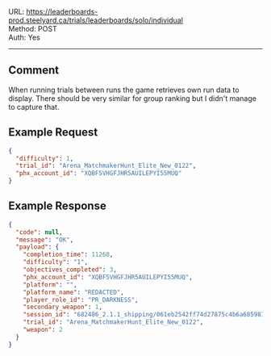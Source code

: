 URL: https://leaderboards-prod.steelyard.ca/trials/leaderboards/solo/individual \
Method: POST \
Auth: Yes

---

## Comment
When running trials between runs the game retrieves own run data to display.
There should be very similar for group ranking but I didn't manage to capture that.

## Example Request
```json
{
  "difficulty": 1,
  "trial_id": "Arena_MatchmakerHunt_Elite_New_0122",
  "phx_account_id": "XQBF5VHGFJHR5AUILEPYI55MUQ"
}
```

## Example Response
```json
{
  "code": null,
  "message": "OK",
  "payload": {
    "completion_time": 11268,
    "difficulty": "1",
    "objectives_completed": 3,
    "phx_account_id": "XQBF5VHGFJHR5AUILEPYI55MUQ",
    "platform": "",
    "platform_name": "REDACTED",
    "player_role_id": "PR_DARKNESS",
    "secondary_weapon": 1,
    "session_id": "682486_2.1.1_shipping/061eb2542ff74d27875c4b6a685981ad",
    "trial_id": "Arena_MatchmakerHunt_Elite_New_0122",
    "weapon": 2
  }
}
```